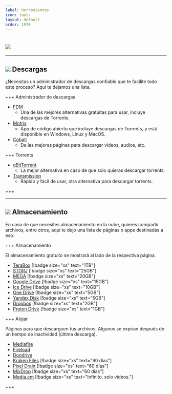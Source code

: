 ```yaml
---
label: Herramientas
icon: tools
layout: default
order: 1970
---
```


# ![](https://i.postimg.cc/44MT0yR1/HERRAMIENTASAS.png)

---

## ![](https://i.postimg.cc/fyHqs50r/Proyecto-nuevo-2.png) Descargas


¿Necesitas un administrador de descargas confiable que te facilite todo este proceso? Aquí te dejamos una lista.


+++ Administrador de descargas

- [FDM](https://www.freedownloadmanager.org/)
    - Una de las mejores alternativas gratuitas para usar, incluye descargas de Torrents.
- [Motrix](https://motrix.app/)    
    - App de código abierto que incluye descargas de Torrents, y está disponible en Windows, Linux y MacOS.
- [Cobalt](https://cobalt.tools/)
    - De las mejores páginas para descargar videos, audios, etc.

+++ Torrents

- [qBitTorrent](https://www.qbittorrent.org/)
    - La mejor alternativa en caso de que solo quieras descargar torrents.
- [Transmission](https://transmissionbt.com/)
    - Rápido y fácil de usar, otra alternativa para descargar torrents.

+++


---

## ![](https://i.postimg.cc/fyHqs50r/Proyecto-nuevo-2.png) Almacenamiento


En caso de que necesites almacenamiento en la nube, quieres compartir archivos, entre otros, aquí te dejo una lista de páginas o apps destinadas a eso.


+++ Almacenamiento

El almacenamiento gratuito se mostrará al lado de la respectiva página.

- [TeraBox](https://www.terabox.com/) [!badge size="xs" text="1TB"]
- [STORJ](https://www.storj.io/) [!badge size="xs" text="25GB"]
- [MEGA](https://mega.nz/) [!badge size="xs" text="20GB"]
- [Google Drive](https://drive.google.com/) [!badge size="xs" text="15GB"]
- [Ice Drive](https://icedrive.net/) [!badge size="xs" text="10GB"]
- [One Drive](https://onedrive.live.com/) [!badge size="xs" text="5GB"]
- [Yandex Disk](https://disk.yandex.com/) [!badge size="xs" text="5GB"]
- [Dropbox](https://www.dropbox.com/) [!badge size="xs" text="2GB"]
- [Proton Drive](https://proton.me/drive) [!badge size="xs" text="1GB"]

+++ Alojar

Páginas para que descarguen tus archivos. Algunos se expiran después de un tiempo de inactividad (última descarga).

- [Mediafire](https://www.mediafire.com/)
- [Fireload](https://www.fireload.com/)
- [Doodrive](https://doodrive.com/)
- [Kraken Files](https://krakenfiles.com/) [!badge size="xs" text="90 días"]
- [Pixel Drain](https://pixeldrain.com/) [!badge size="xs" text="60 días"]
- [MixDrop](https://mixdrop.co/) [!badge size="xs" text="60 días"]
- [Media.cm](https://media.cm/) [!badge size="xs" text="Infinito, solo videos."]

+++








